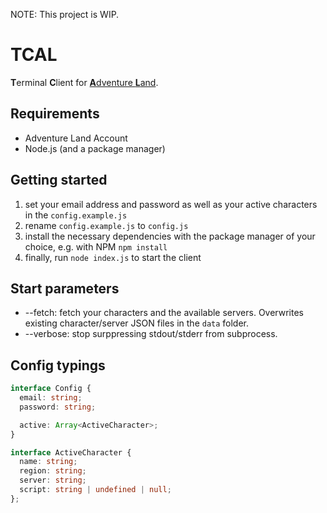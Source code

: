 NOTE: This project is WIP.

# TCAL
**T**erminal **C**lient for [**A**dventure **L**and](https://adventure.land).

## Requirements
* Adventure Land Account
* Node.js (and a package manager)

## Getting started
1. set your email address and password as well as your active characters in the `config.example.js`
2. rename `config.example.js` to `config.js`
3. install the necessary dependencies with the package manager of your choice, e.g. with NPM `npm install`
4. finally, run `node index.js` to start the client

## Start parameters
* --fetch: fetch your characters and the available servers. Overwrites existing character/server JSON files in the `data` folder.
* --verbose: stop surppressing stdout/stderr from subprocess.

## Config typings
```ts
interface Config {
  email: string;
  password: string;

  active: Array<ActiveCharacter>;
}

interface ActiveCharacter {
  name: string;
  region: string;
  server: string;
  script: string | undefined | null;
};
```